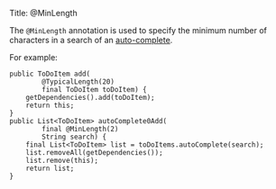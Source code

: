 Title: @MinLength

[//]: # (content copied to _user-guide_xxx)

The `@MinLength` annotation is used to specify the minimum number of characters in a search of an [auto-complete](../../how-tos/how-to-03-025-How-to-specify-an-autocomplete-for-an-action-parameter.html).

For example:

    public ToDoItem add(
            @TypicalLength(20)
            final ToDoItem toDoItem) {
        getDependencies().add(toDoItem);
        return this;
    }
    public List<ToDoItem> autoComplete0Add(
            final @MinLength(2) 
            String search) {
        final List<ToDoItem> list = toDoItems.autoComplete(search);
        list.removeAll(getDependencies());
        list.remove(this);
        return list;
    }
